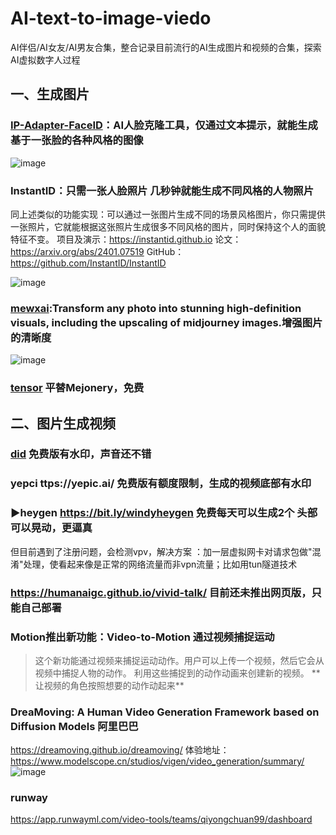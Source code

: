 # AI-text-to-image-viedo
AI伴侣/AI女友/AI男友合集，整合记录目前流行的AI生成图片和视频的合集，探索AI虚拟数字人过程

## 一、生成图片

### [IP-Adapter-FaceID](https://ipadapterfaceid.com/zh#TryForFree)：AI人脸克隆工具，仅通过文本提示，就能生成基于一张脸的各种风格的图像

![image](https://github.com/QiYongchuan/AI-text-to-image-viedo/assets/105039020/4e11888b-19b4-4cb4-a3bd-8bc5ce0ca9a1)

### InstantID：只需一张人脸照片 几秒钟就能生成不同风格的人物照片
同上述类似的功能实现：可以通过一张图片生成不同的场景风格图片，你只需提供一张照片，它就能根据这张照片生成很多不同风格的图片，同时保持这个人的面貌特征不变。
项目及演示：https://instantid.github.io
论文：https://arxiv.org/abs/2401.07519
GitHub：https://github.com/InstantID/InstantID

![image](https://github.com/QiYongchuan/AI-text-to-image-viedo/assets/105039020/6294ce70-1efd-47d4-981e-8e134b8d5119)



### [mewxai](https://www.mewxai.com/):Transform any photo into stunning high-definition visuals, including the upscaling of midjourney images.增强图片的清晰度

![image](https://github.com/QiYongchuan/AI-text-to-image-viedo/assets/105039020/9f2be67c-0d2b-4d1f-b54f-3174381b1d21)

### [tensor]( https://tensor.art/models/675999059200241270)     平替Mejonery，免费


##  二、图片生成视频

### [did](https://studio.d-id.com/)   免费版有水印，声音还不错

###  yepci  ttps://yepic.ai/   免费版有额度限制，生成的视频底部有水印

### ►heygen  https://bit.ly/windyheygen  免费每天可以生成2个   头部可以晃动，更逼真
但目前遇到了注册问题，会检测vpv，解决方案 ：加一层虚拟网卡对请求包做"混淆"处理，使看起来像是正常的网络流量而非vpn流量；比如用tun隧道技术

### https://humanaigc.github.io/vivid-talk/  目前还未推出网页版，只能自己部署

### Motion推出新功能：Video-to-Motion 通过视频捕捉运动

> 这个新功能通过视频来捕捉运动动作。用户可以上传一个视频，然后它会从视频中捕捉人物的动作。
利用这些捕捉到的动作动画来创建新的视频。
**
让视频的角色按照想要的动作动起来**

### DreaMoving: A Human Video Generation Framework based on Diffusion Models  阿里巴巴
https://dreamoving.github.io/dreamoving/
体验地址：https://www.modelscope.cn/studios/vigen/video_generation/summary/
![image](https://github.com/QiYongchuan/AI-text-to-image-viedo/assets/105039020/ed264cb1-60be-47a5-9bfb-77a427a8f042)

### runway
https://app.runwayml.com/video-tools/teams/qiyongchuan99/dashboard



